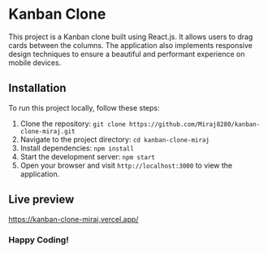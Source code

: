 # Kanban Clone

This project is a Kanban clone built using React.js. It allows users to drag cards between the columns. The application also implements responsive design techniques to ensure a beautiful and performant experience on mobile devices.

## Installation

To run this project locally, follow these steps:

1. Clone the repository: `git clone https://github.com/Miraj8280/kanban-clone-miraj.git`
2. Navigate to the project directory: `cd kanban-clone-miraj`
3. Install dependencies: `npm install`
4. Start the development server: `npm start`
5. Open your browser and visit `http://localhost:3000` to view the application.

## Live preview
https://kanban-clone-miraj.vercel.app/

### Happy Coding!